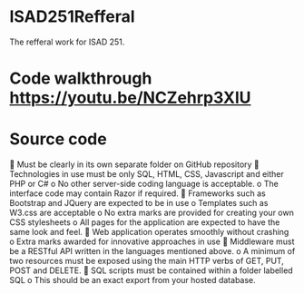 # ISAD251Refferal
The refferal work for ISAD 251.
# Code walkthrough  https://youtu.be/NCZehrp3XlU
# Source code
 Must be clearly in its own separate folder on GitHub repository
 Technologies in use must be only SQL, HTML, CSS, Javascript and either PHP or C#
o No other server-side coding language is acceptable.
o The interface code may contain Razor if required.
 Frameworks such as Bootstrap and JQuery are expected to be in use
o Templates such as W3.css are acceptable
o No extra marks are provided for creating your own CSS stylesheets
o All pages for the application are expected to have the same look and feel.
 Web application operates smoothly without crashing
o Extra marks awarded for innovative approaches in use
 Middleware must be a RESTful API written in the languages mentioned above.
o A minimum of two resources must be exposed using the main HTTP
verbs of GET, PUT, POST and DELETE.
 SQL scripts must be contained within a folder labelled SQL
o This should be an exact export from your hosted database.
